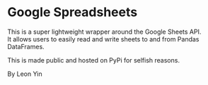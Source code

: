 # Google Spreadsheets
This is a super lightweight wrapper around the Google Sheets API.<br>
It allows users to easily read and write sheets to and from Pandas DataFrames.

This is made public and hosted on PyPi for selfish reasons.

By Leon Yin
